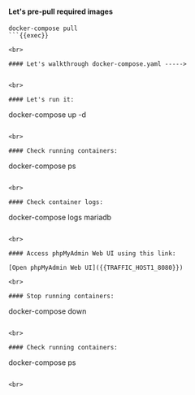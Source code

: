 #### Let's pre-pull required images

```
docker-compose pull
```{{exec}}

<br>

#### Let's walkthrough docker-compose.yaml ----->


<br>

#### Let's run it:

```
docker-compose up -d
```{{exec}}

<br>

#### Check running containers:

```
docker-compose ps
```{{exec}}

<br>

#### Check container logs:

```
docker-compose logs mariadb
```{{exec}}

<br>

#### Access phpMyAdmin Web UI using this link:

[Open phpMyAdmin Web UI]({{TRAFFIC_HOST1_8080}})

<br>

#### Stop running containers:

```
docker-compose down
```{{exec}}

<br>

#### Check running containers:

```
docker-compose ps
```{{exec}}

<br>